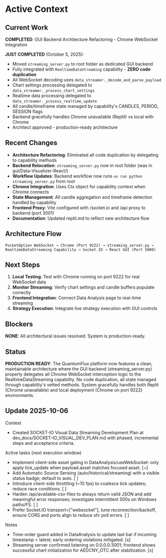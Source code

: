 # Active Context

## Current Work
**COMPLETED**: GUI Backend Architecture Refactoring - Chrome WebSocket Integration

**JUST COMPLETED** (October 5, 2025):
- Moved `streaming_server.py` to root folder as dedicated GUI backend
- Fully integrated with `RealtimeDataStreaming` capability - **ZERO code duplication**
- All WebSocket decoding uses `data_streamer._decode_and_parse_payload`
- Chart settings processing delegated to `data_streamer._process_chart_settings`
- Realtime data processing delegated to `data_streamer._process_realtime_update`
- All candle/timeframe state managed by capability's CANDLES, PERIOD, SESSION flags
- Backend gracefully handles Chrome unavailable (Replit) vs local with Chrome
- Architect approved - production-ready architecture

## Recent Changes
- **Architecture Refactoring**: Eliminated all code duplication by delegating to capability methods
- **Backend Relocation**: `streaming_server.py` now in root folder (was in gui/Data-Visualizer-React/)
- **Workflow Updates**: Backend workflow now runs `uv run python streaming_server.py` from root
- **Chrome Integration**: Uses Ctx object for capability context when Chrome connects
- **State Management**: All candle aggregation and timeframe detection handled by capability
- **Frontend Proxy**: Vite configured with /socket.io and /api proxy to backend (port 3001)
- **Documentation**: Updated replit.md to reflect new architecture flow

## Architecture Flow
```
PocketOption WebSocket → Chrome (Port 9222) → streaming_server.py → 
RealtimeDataStreaming Capability → Socket.IO → React GUI (Port 5000)
```

## Next Steps
1. **Local Testing**: Test with Chrome running on port 9222 for real WebSocket data
2. **Monitor Streaming**: Verify chart settings and candle buffers populate correctly
3. **Frontend Integration**: Connect Data Analysis page to real-time streaming
4. **Strategy Execution**: Integrate live strategy execution with GUI controls

## Blockers
**NONE**: All architectural issues resolved. System is production-ready.

## Status
**PRODUCTION READY**: The QuantumFlux platform now features a clean, maintainable architecture where the GUI backend (streaming_server.py) properly delegates all Chrome WebSocket interception logic to the RealtimeDataStreaming capability. No code duplication, all state managed through capability's vetted methods. System gracefully handles both Replit (Chrome unavailable) and local deployment (Chrome on port 9222) environments.
## Update 2025-10-06

Context
- Created SOCKET-IO Visual Data Streaming Development Plan at dev_docs/SOCKET-IO_VISUAL_DEV_PLAN.md with phased, incremental steps and acceptance criteria.

Active tasks (next execution window)
- Implement client-side asset gating in DataAnalysis/useWebSocket: only apply tick_update when payload.asset matches focused asset. [~]
- Add Automatic Source Sensing (auto/historical/streaming) with a visible status badge; default to auto. [ ]
- Introduce client-side throttling (~10 fps) to coalesce tick updates; reduce race conditions. [ ]
- Harden /api/available-csv-files to always return valid JSON and add meaningful error responses; investigate intermittent 500s on Windows paths/FS. [ ]
- Prefer Socket.IO transport=["websocket"], tune reconnection/backoff, ensure CORS and ports align to reduce xhr poll errors. [ ]

Notes
- Time-order guard added in DataAnalysis to update last bar if incoming timestamp < latest; early ordering violations mitigated. [x]
- Streaming server confirmed listening on 0.0.0.0:3001; frontend shows successful chart initialization for AEDCNY_OTC after stabilization. [x]
